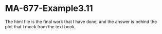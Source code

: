 # MA-677-Example3.11

The html file is the final work that I have done, and the answer is behind the plot that I mock from the text book.
